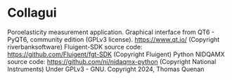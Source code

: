 # Collagui
Poroelasticity measurement application.
Graphical interface from QT6 - PyQT6, community edition (GPLv3 license). https://www.qt.io/ (Copyright riverbanksoftware)
Fluigent-SDK source code: https://github.com/Fluigent/fgt-SDK (Copyright Fluigent)
Python NIDQAMX source code: https://github.com/ni/nidaqmx-python (Copyright National Instruments)
Under GPLv3 - GNU.
Copyright 2024, Thomas Quenan
